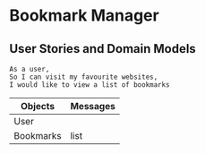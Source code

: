 # Bookmark Manager

## User Stories and Domain Models
```
As a user,
So I can visit my favourite websites,
I would like to view a list of bookmarks
```
| Objects | Messages |
|---------|----------|
| User |  |
| Bookmarks | list |
